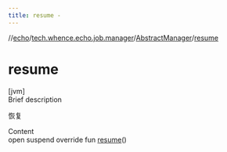 ```yaml
---
title: resume -
---
```

//[echo](../../index.md)/[tech.whence.echo.job.manager](../index.md)/[AbstractManager](index.md)/[resume](resume.md)



# resume  
[jvm]  
Brief description  


恢复

  
Content  
open suspend override fun [resume](resume.md)()  



